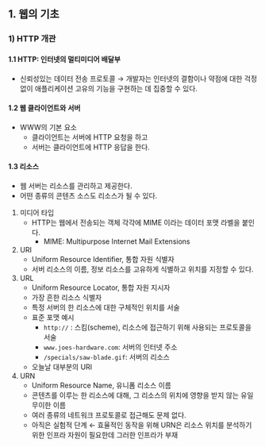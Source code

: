 ## 1. 웹의 기초

### 1) HTTP 개관

#### 1.1 HTTP: 인터넷의 멀티미디어 배달부

- 신뢰성있는 데이터 전송 프로토콜 → 개발자는 인터넷의 결함이나 약점에 대한 걱정없이 애플리케이션 고유의 기능을 구현하는 데 집중할 수 있다.

#### 1.2 웹 클라이언트와 서버

- WWW의 기본 요소
  - 클라이언트는 서버에 HTTP 요청을 하고
  - 서버는 클라이언트에 HTTP 응답을 한다.

#### 1.3 리소스

- 웹 서버는 리소스를 관리하고 제공한다.
- 어떤 종류의 콘텐츠 소스도 리소스가 될 수 있다.

1. 미디어 타입
   - HTTP는 웹에서 전송되는 객체 각각에 MIME 이라는 데이터 포맷 라벨을 붙인다.
     - MIME: Multipurpose Internet Mail Extensions
2. URI
   - Uniform Resource Identifier, 통합 자원 식별자
   - 서버 리소스의 이름, 정보 리소스를 고유하게 식별하고 위치를 지정할 수 있다.
3. URL
   - Uniform Resource Locator, 통합 자원 지시자
   - 가장 흔한 리소스 식별자
   - 특정 서버의 한 리소스에 대한 구체적인 위치를 서술
   - 표준 포맷 예시
     - `http://` : 스킴(scheme), 리소스에 접근하기 위해 사용되는 프로토콜을 서술
     - `www.joes-hardware.com`: 서버의 인터넷 주소
     - `/specials/saw-blade.gif`: 서버의 리소스
   - 오늘날 대부분의 URI
4. URN
   - Uniform Resource Name, 유니폼 리소스 이름
   - 콘텐츠를 이루는 한 리소스에 대해, 그 리소스의 위치에 영향을 받지 않는 유일무이한 이름
   - 여러 종류의 네트워크 프로토콜로 접근해도 문제 없다.
   - 아직은 실험적 단계 ← 효율적인 동작을 위해 URN은 리소스 위치를 분석하기 위한 인프라 자원이 필요한데 그러한 인프라가 부재